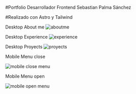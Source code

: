 #Portfolio Desarrollador Frontend Sebastian Palma Sánchez

#Realizado con Astro y Tailwind

Desktop About me
![aboutme](https://github.com/SebasPalmaSan/portfolio.dev.astro/assets/93328462/877e3370-1776-420e-bc09-33fc52def694)

Desktop Experience
![experience](https://github.com/SebasPalmaSan/portfolio.dev.astro/assets/93328462/ce3ed169-41bc-466e-bbf2-9684e2cd4d46)

Desktop Proyects
![proyects](https://github.com/SebasPalmaSan/portfolio.dev.astro/assets/93328462/491e7ac2-dd94-4f88-a7fc-5a33e2de038e)

Mobile Menu close

![mobile close menu](https://github.com/SebasPalmaSan/portfolio.dev.astro/assets/93328462/0a5de014-1fa6-4632-8c93-7bb86453fad0)

Mobile Menu open

![mobile open menu](https://github.com/SebasPalmaSan/portfolio.dev.astro/assets/93328462/e98480ad-43d1-4263-a7a6-76f101a25365)
